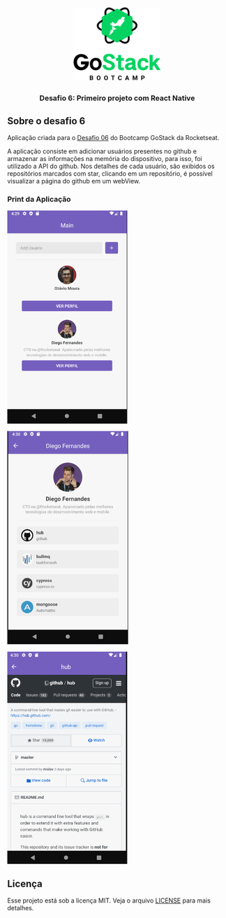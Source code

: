 <h1 align="center">
  <img alt="GoStack" title="GoStack" src=".github/logoGoStack.png" width="200px" />
</h1>

<h3 align="center">
  Desafio 6: Primeiro projeto com React Native
</h3>

## Sobre o desafio 6

Aplicação criada para o [Desafio 06](https://github.com/Rocketseat/bootcamp-gostack-desafio-06/blob/master/README.md#desafio-06-aplica%C3%A7%C3%A3o-com-react-native) do Bootcamp GoStack da Rocketseat.

A aplicação consiste em adicionar usuários presentes no github e armazenar as informações na memória do dispositivo, para isso, foi utilizado a API do github. Nos detalhes de cada usuário, são exibidos os repositórios marcados com star, clicando em um repositório, é possível visualizar a página do github em um webView.


### Print da Aplicação

![page](.github/print1.png)

![page](.github/print2.png)

![page](.github/print3.png)

## Licença

Esse projeto está sob a licença MIT. Veja o arquivo [LICENSE](LICENSE) para mais detalhes.
